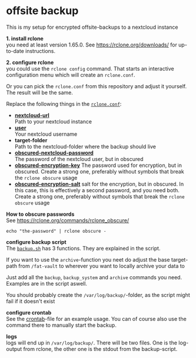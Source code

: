# offsite backup

This is my setup for encrypted offsite-backups to a nextcloud instance

**1. install rclone**  
you need at least version 1.65.0. See https://rclone.org/downloads/ for up-to-date instructions.

**2. configure rclone**  
you could use the `rclone config` command. That starts an interactive configuration menu which will create an `rclone.conf`.

Or you can pick the `rclone.conf` from this repository and adjust it yourself. The result will be the same.

Replace the following things in the [`rclone.conf`](./root/.config/rclone/rclone.conf):
- [**nextcloud-url**](https://rclone.org/webdav/#webdav-url)  
  Path to your nextcloud instance
- [**user**](https://rclone.org/webdav/#webdav-user)  
  Your nextcloud username
- **target-folder**  
  Path to the nextcloud-folder where the backup should live
- [**obscured-nextcloud-password**](https://rclone.org/webdav/#webdav-pass)  
  The password of the nextcloud user, but in obscured
- [**obscured-encryption-key**](https://rclone.org/crypt/#crypt-password) 
  The password used for encryption, but in obscured. Create a strong one, preferably
  without symbols that break the `rclone obscure` usage
- [**obscured-encryption-salt**](https://rclone.org/crypt/#crypt-password2) 
  salt for the encryption, but in obscured. In this case, this is effectively a second password, and you need both. Create a strong one, preferably without symbols that
  break the `rclone obscure` usage

**How to obscure passwords**  
See https://rclone.org/commands/rclone_obscure/
```
echo "the-password" | rclone obscure -
```

**configure backup script**  
The [`backup.sh`](./apps/server-scripts/backup.sh) has 3 functions. They are explained in the script.

If you want to use the `archive`-function you neet do adjust the base target-path
from `/fat-vault` to wherever you want to locally archive your data to

Just add all the `backup`, `backup_system` and `archive` commands you need. Examples are in the script aswell.

You should probably create the `/var/log/backup/`-folder, as the script might fail if it doesn't exist

**configure crontab**  
See the [crontab](./crontab)-file for an example usage. You can of course also use the command there to manually start the backup.

**logs**  
logs will end up in `/var/log/backup/`. There will be two files. One is the log-output from rclone, the other one is the stdout from the backup-script.

